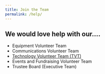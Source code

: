 ```yaml
---
title: Join the Team
permalink: /help/
---
```


## We would love help with our....

- Equipment Volunteer Team
- Communications Volunteer Team
- [Technology Volunteer Team (TVT)](/tech)
- Events and Fundraising Volunteer Team 
- Trustee Board (Executive Team)